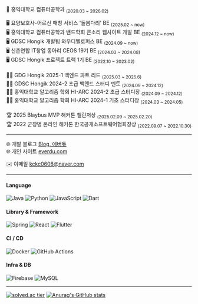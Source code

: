 <div align="left">
  
  🏫 홍익대학교 컴퓨터공학과 <sub>(2020.03 ~ 2026.02)</sub><br/>

  🖥️ 요양보호사-어르신 매칭 서비스 '돌봄다리' BE <sub>(2025.02 ~ now)</sub><br/>
  🖥️ 홍익대학교 컴퓨터공학과 밴드학회 큰소리 웹사이트 개발 BE <sub>(2024.12 ~ now)</sub><br/>
  🖥️ GDSC Hongik 개발팀 와우디벨로퍼스 BE <sub>(2024.09 ~ now)</sub><br/>
  🖥️ 신촌연합 IT창업 동아리 CEOS 19기 BE <sub>(2024.03 ~ 2024.08)</sub><br/>
  🖥️ GDSC Hongik 프로젝트 트랙 1기 BE <sub>(2022.10 ~ 2023.02)</sub><br/>
  <br/>
  👨‍🏫 GDG Hongik 2025-1 백엔드 파트 리드 <sub>(2025.03 ~ 2025.6)</sub><br/>
  👨‍🏫 GDSC Hongik 2024-2 초급 백엔드 스터디 멘토 <sub>(2024.09 ~ 2024.12)</sub><br/>
  👨‍🏫 홍익대학교 알고리즘 학회 HI-ARC 2024-2 초급 스터디장 <sub>(2024.09 ~ 2024.12)</sub><br/>
  👨‍🏫 홍익대학교 알고리즘 학회 HI-ARC 2024-1 기초 스터디장 <sub>(2024.03 ~ 2024.05)</sub>   
  <br/>
  🏆 2025 Blaybus MVP 해커톤 챌린저상 <sub>(2025.02.09 ~ 2025.02.20)</sub><br/>
  🏆 2022 군장병 온라인 해커톤 한국공개소프트웨어협회장상 <sub>(2022.09.07 ~ 2022.10.30)</sub><br/>

  <hr>
  
  🌐 개발 블로그 [Blog. 에버듀](https://chinpa.tistory.com/) <br/>
  🌐 개인 사이트 [everdu.com](https://everdu.com/) <br/>
  
  ✉️ 이메일 kckc0608@naver.com

  <hr>

  #### Language
  ![Java](https://img.shields.io/badge/java-%23ED8B00.svg?style=for-the-badge&logo=openjdk&logoColor=white)
  ![Python](https://img.shields.io/badge/python-3670A0?style=for-the-badge&logo=python&logoColor=ffdd54)
  ![JavaScript](https://img.shields.io/badge/javascript-%23323330.svg?style=for-the-badge&logo=javascript&logoColor=%23F7DF1E)
  ![Dart](https://img.shields.io/badge/dart-%230175C2.svg?style=for-the-badge&logo=dart&logoColor=white)
  <!-- ![C++](https://img.shields.io/badge/c++-%2300599C.svg?style=for-the-badge&logo=c%2B%2B&logoColor=white) -->

  #### Library & Framework
  ![Spring](https://img.shields.io/badge/spring-%236DB33F.svg?style=for-the-badge&logo=spring&logoColor=white)
  ![React](https://img.shields.io/badge/react-%2320232a.svg?style=for-the-badge&logo=react&logoColor=%2361DAFB)
  ![Flutter](https://img.shields.io/badge/Flutter-%2302569B.svg?style=for-the-badge&logo=Flutter&logoColor=white)
  <!-- ![Django](https://img.shields.io/badge/django-%23092E20.svg?style=for-the-badge&logo=django&logoColor=white) -->
  <!-- ![Express.js](https://img.shields.io/badge/express.js-%23404d59.svg?style=for-the-badge&logo=express&logoColor=%2361DAFB)-->
  <!-- ![Redux](https://img.shields.io/badge/redux-%23593d88.svg?style=for-the-badge&logo=redux&logoColor=white) -->

  #### CI / CD
  ![Docker](https://img.shields.io/badge/docker-%230db7ed.svg?style=for-the-badge&logo=docker&logoColor=white)
  ![GitHub Actions](https://img.shields.io/badge/github%20actions-%232671E5.svg?style=for-the-badge&logo=githubactions&logoColor=white)

  #### Infra & DB
  <!-- ![Oracle](https://img.shields.io/badge/Oracle-F80000?style=for-the-badge&logo=oracle&logoColor=white) -->
  <!-- ![Nginx](https://img.shields.io/badge/nginx-%23009639.svg?style=for-the-badge&logo=nginx&logoColor=white) -->
  <!-- <br> -->
  ![Firebase](https://img.shields.io/badge/firebase-a08021?style=for-the-badge&logo=firebase&logoColor=ffcd34)
  ![MySQL](https://img.shields.io/badge/mysql-4479A1.svg?style=for-the-badge&logo=mysql&logoColor=white)

  <hr>
  
  [![solved.ac tier](http://mazassumnida.wtf/api/generate_badge?boj=kckc0608)](https://solved.ac/kckc0608)
  [![Anurag's GitHub stats](https://github-readme-stats.vercel.app/api?username=kckc0608)](https://github.com/anuraghazra/github-readme-stats)
</div>
